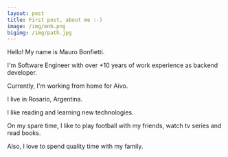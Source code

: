 ```yaml
---
layout: post
title: First post, about me :-)
image: /img/mnb.png
bigimg: /img/path.jpg
---
```


Hello! My name is Mauro Bonfietti.

I'm Software Engineer with over +10 years of work experience as backend developer.

Currently, I'm working from home for Aivo.

I live in Rosario, Argentina.

I like reading and learning new technologies.

On my spare time, I like to play football with my friends, watch tv series and read books.

Also, I love to spend quality time with my family.
